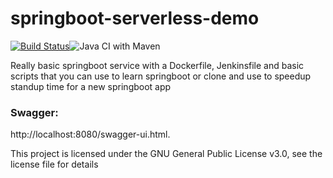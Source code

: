 # springboot-serverless-demo
[![Build Status](https://travis-ci.com/bassdude5/springboot-serverless-demo.svg?token=61pdb5eaxzUHopoPb92r&branch=master)](https://travis-ci.com/bassdude5/springboot-serverless-demo)![Java CI with Maven](https://github.com/bassdude5/springboot-serverless-demo/workflows/Java%20CI%20with%20Maven/badge.svg)

Really basic springboot service with a Dockerfile, Jenkinsfile and basic scripts that you can use to learn springboot or clone and use to speedup standup time for a new springboot app

### Swagger:
http://localhost:8080/swagger-ui.html.

This project is licensed under the GNU General Public License v3.0, see the license file for details
